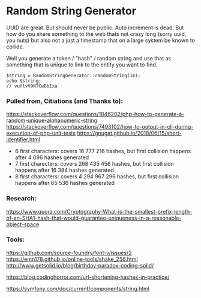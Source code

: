 # Random String Generator

UUID are great. But should never be public.
Auto increment is dead.
But how do you share something to the web thats not crazy long (sorry uuid, you nuts) but also not a just a timestamp that on a large system be known to collide.

Well you generate a token / "hash" / random string and use that as something that is unique to link to the entity you want to find.

```
$string = RandomStringGenerator::randomString(16);
echo $string;
// vuHlvV9NTCwBbIxa
```


### Pulled from, Citiations (and Thanks to):
https://stackoverflow.com/questions/1846202/php-how-to-generate-a-random-unique-alphanumeric-string
https://stackoverflow.com/questions/7493102/how-to-output-in-cli-during-execution-of-php-unit-tests
https://gnugat.github.io/2018/06/15/short-identifier.html

* 6 first characters: covers 16 777 216 hashes, but first collision happens after 4 096 hashes generated
* 7 first charecters: covers 268 435 456 hashes, but first collision happens after 16 384 hashes generated
* 8 first characters: covers 4 294 967 296 hashes, but first collision happens after 65 536 hashes generated

### Research:
https://www.quora.com/Cryptography-What-is-the-smallest-prefix-length-of-an-SHA1-hash-that-would-guarantee-uniqueness-in-a-reasonable-object-space

### Tools:
https://github.com/source-foundry/font-v/issues/2
https://emn178.github.io/online-tools/shake_256.html
http://www.getsolid.io/blog/birthday-paradox-coding-solid/

https://blog.codinghorror.com/url-shortening-hashes-in-practice/


https://symfony.com/doc/current/components/string.html